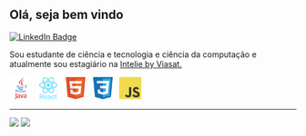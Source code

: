   <h2>Olá, seja bem vindo</h2> 
  <div id="badges">
  <a href = "https://www.linkedin.com/in/lucasflorindosouza/">
    <img src="https://img.shields.io/badge/LinkedIn-blue?style=for-the-badge&logo=linkedin&logoColor=white" alt="LinkedIn Badge"/>
  </a>
</div>

Sou estudante de ciência e tecnologia e ciência da computação e atualmente sou estagiário na [Intelie by Viasat.](https://www.linkedin.com/company/intelie/mycompany/verification/)

<div>
  <img src="https://github.com/devicons/devicon/blob/master/icons/java/java-original-wordmark.svg" title="Java" alt="Java" width="40" height="40"/>&nbsp;
  <img src="https://github.com/devicons/devicon/blob/master/icons/react/react-original-wordmark.svg" title="React" alt="React" width="40" height="40"/>&nbsp;
  <img src="https://github.com/devicons/devicon/blob/master/icons/html5/html5-original.svg" title="HTML5" alt="HTML" width="40" height="40"/>&nbsp;
  <img src="https://github.com/devicons/devicon/blob/master/icons/css3/css3-original.svg" title="Css" alt="Css" width="40" height="40"/>&nbsp;
  <img src="https://github.com/devicons/devicon/blob/master/icons/javascript/javascript-original.svg" title="JavaScript" alt="JavaScript" width="40" height="40"/>&nbsp;  

</div>

---


<div align = "left">
<img height = "200em" src="https://github-readme-stats.vercel.app/api/top-langs/?username=lucasfloza&show_icons=true&theme=github_dark_dimmed&count_private=true"/>
<img height = "200em" src="https://github-readme-stats.vercel.app/api?username=lucasfloza&show_icons=true&show_icons=true&theme=github_dark_dimmed&count_private=true" />
</div>
